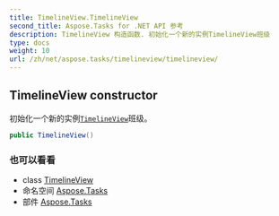 ```yaml
---
title: TimelineView.TimelineView
second_title: Aspose.Tasks for .NET API 参考
description: TimelineView 构造函数. 初始化一个新的实例TimelineView班级
type: docs
weight: 10
url: /zh/net/aspose.tasks/timelineview/timelineview/
---
```

## TimelineView constructor

初始化一个新的实例[`TimelineView`](../)班级。

```csharp
public TimelineView()
```

### 也可以看看

* class [TimelineView](../)
* 命名空间 [Aspose.Tasks](../../timelineview/)
* 部件 [Aspose.Tasks](../../../)


